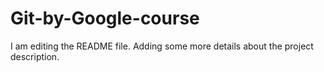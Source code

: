 # Git-by-Google-course
I am editing the README file. Adding some more details about the project description.
